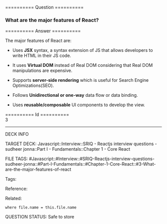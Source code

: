========== Question ==========  

### What are the major features of React?  

========== Answer ==========  

The major features of React are:

-   Uses **JSX** syntax, a syntax extension of JS that allows developers to
    write HTML in their JS code.

-   It uses **Virtual DOM** instead of Real DOM considering that Real DOM
    manipulations are expensive.

-   Supports **server-side rendering** which is useful for Search Engine
    Optimizations(SEO).

-   Follows **Unidirectional or one-way** data flow or data binding.

-   Uses **reusable/composable** UI components to develop the view.

========== Id ==========  
3

---

DECK INFO

TARGET DECK: Javascript::Interview::SRIQ - Reactjs interview questions - sudheer jonna::Part I - Fundamentals::Chapter 1 - Core React

FILE TAGS: #Javascript::#Interview::#SRIQ-Reactjs-interview-questions-sudheer-jonna::#Part-I-Fundamentals::#Chapter-1-Core-React::#3-What-are-the-major-features-of-react

Tags:

Reference:

Related:

```dataview
where file.name = this.file.name
```
QUESTION STATUS: Safe to store
